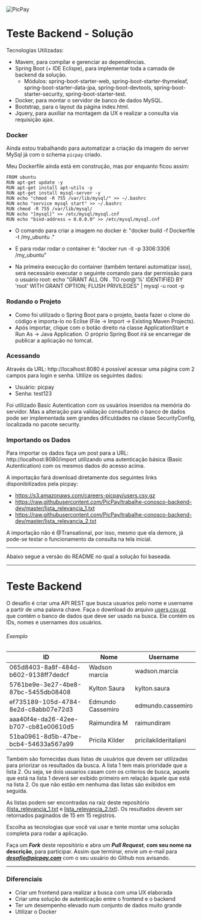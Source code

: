 ![PicPay](https://user-images.githubusercontent.com/1765696/26998603-711fcf30-4d5c-11e7-9281-0d9eb20337ad.png)

# Teste Backend - Solução

Tecnologias Utilizadas:
- Mavem, para compilar e gerenciar as dependências.
- Spring Boot (+ IDE Eclispe), para implementar toda a camada de backend da solução.
	- Módulos: spring-boot-starter-web, spring-boot-starter-thymeleaf, spring-boot-starter-data-jpa, spring-boot-devtools, spring-boot-starter-security, spring-boot-starter-test.
- Docker, para montar o servidor de banco de dados MySQL.
- Bootstrap, para o layout da página index.html.
- Jquery, para auxiliar na montagem da UX e realizar a consulta via requisição ajax.


### Docker

Ainda estou trabalhando para automatizar a criação da imagem do server MySql já com o schema `picpay` criado.

Meu Dockerfile ainda está em construção, mas por enquanto ficou assim:

```
FROM ubuntu
RUN apt-get update -y
RUN apt-get install apt-utils -y
RUN apt-get install mysql-server -y
RUN echo "chmod -R 755 /var/lib/mysql/" >> ~/.bashrc
RUN echo "service mysql start" >> ~/.bashrc
RUN chmod -R 755 /var/lib/mysql/
RUN echo "[mysql]" >> /etc/mysql/mysql.cnf
RUN echo "bind-address = 0.0.0.0" >> /etc/mysql/mysql.cnf
```

- O comando para criar a imagem no docker é: "docker build -f Dockerfile -t <name>/my_ubuntu ."
- E para rodar rodar o container é: "docker run -it -p 3306:3306 <name>/my_ubuntu"

- Na primeira execução do container (também tentarei automatizar isso), será necessário executar o seguinte comando para dar permissão para o usuário root:
echo "GRANT ALL ON *.* TO root@'%' IDENTIFIED BY 'root' WITH GRANT OPTION; FLUSH PRIVILEGES" | mysql -u root -p


### Rodando o Projeto

- Como foi utilizado o Spring Boot para o projeto, basta fazer o clone do código e importa-lo no Eclise (File -> Import -> Existing Maven Projects).
- Após importar, clique com o botão direito na classe ApplicationStart e Run As -> Java Application. O próprio Spring Boot irá se encarregar de publicar a aplicação no tomcat.


### Acessando

Através da URL: http://localhost:8080 é possível acessar uma página com 2 campos para login e senha. Utilize os seguintes dados:

- Usuário: picpay
- Senha: test123

Foi utilizado Basic Autentication com os usuários inseridos na memória do servidor. Mas a alteração para validação consultando o banco de dados pode ser implementada sem grandes dificuldades na classe SecurityConfig, localizada no pacote security.


### Importando os Dados

Para importar os dados faça um post para a URL: http://localhost:8080/import utilizando uma autenticação básica (Basic Autentication) com os mesmos dados do acesso acima.

A importação fará download diretamente dos seguintes links disponibilizados pela picpay:
- https://s3.amazonaws.com/careers-picpay/users.csv.gz
- https://raw.githubusercontent.com/PicPay/trabalhe-conosco-backend-dev/master/lista_relevancia_1.txt
- https://raw.githubusercontent.com/PicPay/trabalhe-conosco-backend-dev/master/lista_relevancia_2.txt

A importação não é @Transational, por isso, mesmo que ela demore, já pode-se testar o funcionamento da consulta na tela inicial.
 

-----

Abaixo segue a versão do README no qual a solução foi baseada. 

-----


# Teste Backend

O desafio é criar uma API REST que busca usuarios pelo nome e username a partir de uma palavra chave. Faça o download do arquivo [users.csv.gz](https://s3.amazonaws.com/careers-picpay/users.csv.gz) que contém o banco de dados que deve ser usado na busca. Ele contém os IDs, nomes e usernames dos usuários.

###### Exemplo
| ID                                   | Nome              | Username             |
|--------------------------------------|-------------------|----------------------|
| 065d8403-8a8f-484d-b602-9138ff7dedcf | Wadson marcia     | wadson.marcia        |
| 5761be9e-3e27-4be8-87bc-5455db08408  | Kylton Saura      | kylton.saura         |
| ef735189-105d-4784-8e2d-c8abb07e72d3 | Edmundo Cassemiro | edmundo.cassemiro    |
| aaa40f4e-da26-42ee-b707-cb81e00610d5 | Raimundira M      | raimundiram          |
| 51ba0961-8d5b-47be-bcb4-54633a567a99 | Pricila Kilder    | pricilakilderitaliani|



Também são fornecidas duas listas de usuários que devem ser utilizadas para priorizar os resultados da busca. A lista 1 tem mais prioridade que a lista 2. Ou seja, se dois usuarios casam com os criterios de busca, aquele que está na lista 1 deverá ser exibido primeiro em relação àquele que está na lista 2. Os que não estão em nenhuma das listas são exibidos em seguida.

As listas podem ser encontradas na raiz deste repositório ([lista_relevancia_1.txt](lista_relevancia_1.txt) e [lista_relevancia_2.txt](lista_relevancia_2.txt)).
Os resultados devem ser retornados paginados de 15 em 15 registros.

Escolha as tecnologias que você vai usar e tente montar uma solução completa para rodar a aplicação.

Faça um ***Fork*** deste repositório e abra um ***Pull Request***, **com seu nome na descrição**, para participar. Assim que terminar, envie um e-mail para ***desafio@picpay.com*** com o seu usuário do Github nos avisando.

-----

### Diferenciais

- Criar um frontend para realizar a busca com uma UX elaborada
- Criar uma solução de autenticação entre o frontend e o backend
- Ter um desempenho elevado num conjunto de dados muito grande
- Utilizar o Docker